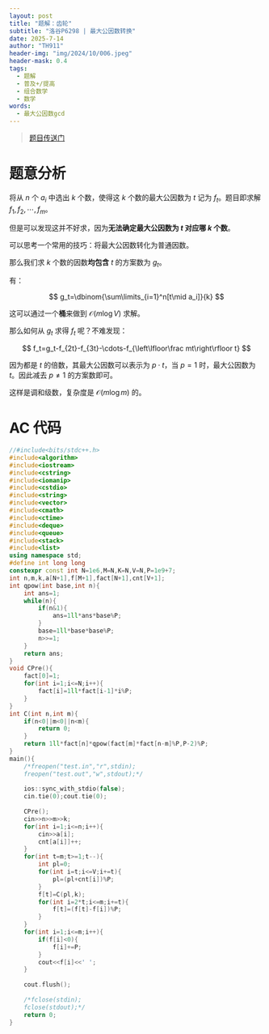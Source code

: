 ```yaml
---
layout: post
title: "题解：齿轮"
subtitle: "洛谷P6298 | 最大公因数转换"
date: 2025-7-14
author: "TH911"
header-img: "img/2024/10/006.jpeg"
header-mask: 0.4
tags:
  - 题解
  - 普及+/提高
  - 组合数学
  - 数学
words:
  - 最大公因数gcd
---
```


> [题目传送门](https://www.luogu.com.cn/problem/P6298)

# 题意分析

将从 $n$ 个 $a_i$ 中选出 $k$ 个数，使得这 $k$ 个数的最大公因数为 $t$ 记为 $f_t$。题目即求解 $f_1,f_2,\cdots,f_m$。

但是可以发现这并不好求，因为**无法确定最大公因数为 $t$ 对应哪 $k$ 个数**。

可以思考一个常用的技巧：将最大公因数转化为普通因数。

那么我们求 $k$ 个数的因数**均包含** $t$ 的方案数为 $g_t$。

有：

$$
g_t=\dbinom{\sum\limits_{i=1}^n[t\mid a_i]}{k}
$$

这可以通过一个**桶**来做到 $\mathcal O(m\log V)$ 求解。

那么如何从 $g_t$ 求得 $f_t$ 呢？不难发现：

$$
f_t=g_t-f_{2t}-f_{3t}-\cdots-f_{\left\lfloor\frac mt\right\rfloor t}
$$

因为都是 $t$ 的倍数，其最大公因数可以表示为 $p\cdot t$，当 $p=1$ 时，最大公因数为 $t$。因此减去 $p\neq 1$ 的方案数即可。

这样是调和级数，复杂度是 $\mathcal O(m\log m)$ 的。

# AC 代码

```cpp
//#include<bits/stdc++.h>
#include<algorithm> 
#include<iostream>
#include<cstring>
#include<iomanip>
#include<cstdio>
#include<string>
#include<vector>
#include<cmath>
#include<ctime>
#include<deque>
#include<queue>
#include<stack>
#include<list>
using namespace std;
#define int long long
constexpr const int N=1e6,M=N,K=N,V=N,P=1e9+7;
int n,m,k,a[N+1],f[M+1],fact[N+1],cnt[V+1];
int qpow(int base,int n){ 
	int ans=1;
	while(n){
		if(n&1){
			ans=1ll*ans*base%P;
		}
		base=1ll*base*base%P;
		n>>=1;
	}
	return ans;
}
void CPre(){
	fact[0]=1;
	for(int i=1;i<=N;i++){
		fact[i]=1ll*fact[i-1]*i%P;
	}
}
int C(int n,int m){
	if(n<0||m<0||n<m){
		return 0;
	}
	return 1ll*fact[n]*qpow(fact[m]*fact[n-m]%P,P-2)%P;
}
main(){
	/*freopen("test.in","r",stdin);
	freopen("test.out","w",stdout);*/
	
	ios::sync_with_stdio(false);
	cin.tie(0);cout.tie(0);
	
	CPre();
	cin>>n>>m>>k;
	for(int i=1;i<=n;i++){
		cin>>a[i];
		cnt[a[i]]++;
	}
	for(int t=m;t>=1;t--){
		int pl=0;
		for(int i=t;i<=V;i+=t){
			pl=(pl+cnt[i])%P;
		}
		f[t]=C(pl,k);
		for(int i=2*t;i<=m;i+=t){
			f[t]=(f[t]-f[i])%P;
		}
	}
	for(int i=1;i<=m;i++){
		if(f[i]<0){
			f[i]+=P;
		}
		cout<<f[i]<<' ';
	}
	
	cout.flush(); 
	
	/*fclose(stdin);
	fclose(stdout);*/
	return 0;
}
```

